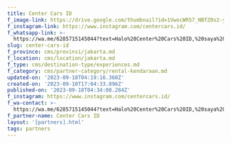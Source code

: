 ```yaml
---
title: Center Cars ID
f_image-link: https://drive.google.com/thumbnail?id=1VwecWR57_NBfZ0s2-yHuOUa2hfmgW3C-
f_instagram-link: https://www.instagram.com/centercars.id/
f_whatsapp-link: >-
  https://wa.me/6285715145044?text=Halo%20Center%20Cars%20ID,%20saya%20dapat%20info%20dari%20@loocale.id%20dan%20punya%20pertanyaan
slug: center-cars-id
f_province: cms/provinsi/jakarta.md
f_location: cms/location/jakarta.md
f_type: cms/destination-type/experiences.md
f_category: cms/partner-category/rental-kendaraan.md
updated-on: '2023-09-18T04:19:16.360Z'
created-on: '2023-09-10T17:04:33.896Z'
published-on: '2023-09-18T04:34:08.284Z'
f_instagram: https://www.instagram.com/centercars.id/
f_wa-contact: >-
  https://wa.me/6285715145044?text=Halo%20Center%20Cars%20ID,%20saya%20dapat%20info%20dari%20@loocale.id%20dan%20punya%20pertanyaan
f_partner-name: Center Cars ID
layout: '[partners].html'
tags: partners
---
```



